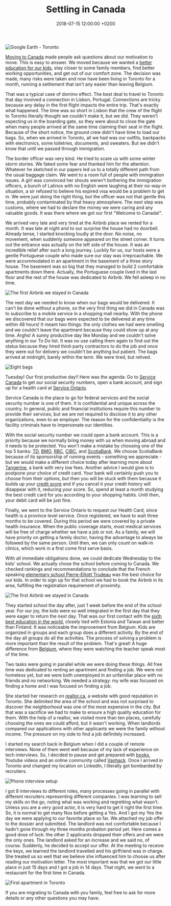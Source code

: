 ﻿---
layout: post
title:  "Settling in Canada"
date: 2018-07-15 12:00:00 +0200
categories: canada
---

![Google Earth - Toronto](/images/posts/canada-globe.jpg)

[Moving to Canada][2018-06-15] made people ask questions about our motivation to move. This is easy to answer. We moved because we wanted a [better education for our kids][pisa-2015], stay closer to some family members, find better working opportunities, and get out of our comfort zone. The decision was made, many risks were taken and now have been living in Toronto for a month, running a settlement that isn't any easier than leaving Belgium.

<!-- more -->

That was a typical case of domino effect. The best deal to travel to Toronto that day involved a connection in Lisbon, Portugal. Connections are tricky because any delay in the first flight impacts the entire trip. That's exactly what happened. The time was so short in Lisbon that the crew of the flight to Toronto literally thought we couldn't make it, but we did. They weren't expecting us in the boarding gate, so they were about to close the gate when many people arrived at the same time claiming their seat in the flight. Because of the short notice, the ground crew didn't have time to load our bags. So, when we arrived in Toronto, all we had was our outfits, backpacks with electronics, some toiletries, documents, and sweaters. But we didn't know that until we passed through immigration.

The border officer was very kind. He tried to scare us with some winter storm stories. We faked some fear and thanked him for the attention. Whatever he sketched in our papers led us to a totally different path from the usual baggage claim. We went to a room full of people with immigration issues. A girl was convinced her shouts weren't bothering the immigration officers, a bunch of Latinos with no English were laughing at their no-way-in situation, a sir refused to believe his expired visa would be a problem to get in. We were just doing the right thing, but the officer was not that gentle this time, probably contaminated by that heavy atmosphere. The next step was customs, where we had to declare the money we were caring and any valuable goods. It was there where we got our first "Welcome to Canada!".

We arrived very late and very tired at the Airbnb place we rented for a month. It was late at night and to our surprise the house had no doorbell. Already tense, I started knocking loudly at the door. No noise, no movement, when suddenly someone appeared on the street corner. It turns out the entrance was actually on the left side of the house. It was an incredible relief after such a long journey. Luckily for us, our hosts were a gentle Portuguese couple who made sure our stay was irreproachable. We were accommodated in an apartment in the basement of a three story house. The basement was so big that they managed to build 2 comfortable apartments down there. Actually, the Portuguese couple lived in the last floor and the rest of the house was dedicated to Airbnb. We fell asleep in no time.

![The first Airbnb we stayed in Canada](/images/posts/airbnb-canada.jpg)

The next day we needed to know when our bags would be delivered. It can't be done without a phone, so the very first thing we did in Canada was to subscribe to a mobile service in a shopping mall nearby. With the phone we discovered that our bags were expected to be delivered at any time within 48 hours! It meant two things: the only clothes we had were smelling and we couldn't leave the apartment because they could show up at any time. Arghs! A sunny productive day like Monday and we couldn't solve anything in our To Do list. It was no use calling them again to find out the status because they hired third-party contractors to do the job and once they were out for delivery we couldn't be anything but patient. The bags arrived at midnight, barely within the term. We were tired, but relived.

![Eight bags](/images/posts/canada-bags.jpg)

Tuesday! Our first productive day!! Here was the agenda: Go to [Service Canada][service-canada] to get our social security numbers, open a bank account, and sign up for a health card at [Service Ontario][service-ontario].

Service Canada is the place to go for federal services and the social security number is one of them. It is confidential and unique across the country. In general, public and financial institutions require this number to provide their services, but we are not required to disclose it to any other organizations, even to an employer. The reason for the confidentiality is the facility criminals have to impersonate our identities.

With the social security number we could open a bank account. This is a priority because we normally bring money with us when moving abroad and it needs to be protected. You won't make a mistake by choosing one of the top 5 banks: [TD], [BMO], [RBC], [CIBC], and [ScotiaBank]. We choose ScotiaBank because of its sponsorship of running events - something we appreciate - but we would make a different choice today after learning more about [Tangerine], a bank with very low fees. Another advice I would give is to postpone your choice of credit card. Your bank will certainly push you to choose from their options, but then you will be stuck with them because it builds up your [credit score][credit-score] and if you cancel it your credit history will disappear with it, reducing your score. So, spend at least a month studying the best credit card for you according to your shopping habits. Until then, your debit card will be just fine.

Finally, we went to the Service Ontario to request our Health Card, since health is a province level service. Once registered, we have to wait three months to be covered. During this period we were covered by a private health insurance. When the public coverage starts, most medical services will be free of charge whether we have a job or not. As a family, we will have priority on getting a family doctor, having the advantage to always be followed by the same person. Until then, we can only count on walk-in clinics, which work in a first come first serve basis.

With all immediate obligations done, we could dedicate Wednesday to the kids' school. We actually chose the school before coming to Canada. We checked rankings and recommendations to conclude that the French speaking [elementary school Pierre-Elliott Trudeau][pet] was the best choice for our kids. In order to sign up for that school we had to book the Airbnb in its area, fulfilling the registration requirement of proximity.

![The first Airbnb we stayed in Canada](/images/posts/ecole-pierre-elliott-trudeau.jpg)

They started school the day after, just 1 week before the end of the school year. For our joy, the kids were so well integrated in the first day that they were eager to return the next day. That was our first contact with the [sixth best education in the world][pisa-2015], closely tied with Estonia and Taiwan and better than Finland. It was noticeable the improvement from Belgium. Kids are organized in groups and each group does a different activity. By the end of the day all groups do all the activities. The process of solving a problem is more important than the result of the problem. That's great! A huge difference from [Belgium], where they were watching the teacher speak most of the time.

Two tasks were going in parallel while we were doing these things. All free time was dedicated to renting an apartment and finding a job. We were not homeless yet, but we were both unemployed in an unfamiliar place with no friends and no networking. We needed a strategy: my wife was focused on finding a home and I was focused on finding a job.

She started her research on [realtor.ca], a website with good reputation in Toronto. She delimited the area of the school and was not surprised to discover the neighborhood was one of the most expensive in the city. But that was a sacrifice we had to make to ensure a high quality education for them. With the help of a realtor, we visited more than ten places, carefully choosing the ones we could afford, but it wasn't working. When landlords compared our applications with other applicants we were the family without income. The pressure on my side to find a job definitely increased.

I started my search back in Belgium when I did a couple of remote interviews. None of them went well because of my lack of experience on tech interviews. So, I decided to pause and get prepared with [books], Youtube videos and an online community called [Vanhack]. Once I arrived in Toronto and changed my location on LinkedIn, I literally got bombarded by recruiters.

![Phone interview setup](/images/posts/phone-interview.jpg)

I got 8 interviews to different roles, many processes going in parallel with different recruiters representing different companies. I was learning to sell my skills on the go, noting what was working and regretting what wasn't. Unless you are a very good actor, it is very hard to get it right the first time. So, it is normal to get many Nos before getting a Yes. And I got my Yes the day we were applying to our favorite place so far. We attached my job offer to the dossier and submitted. The landlord was not comfortable because I hadn't gone through my three months probation period yet. Here comes a good dose of luck: the other 2 applicants dropped their offers and we were the only ones. The landlord asked for an increase and we said no, of course. Suddenly, he decided to accept our offer. At the meeting to receive the keys, we learned the landlord travelled and his girlfriend was in charge. She treated us so well that we believe she influenced him to choose us after reading our motivation letter. The most important was that we got our little place in just 15 days and I got a job in 14 days. That night, we went to a restaurant for the first time in Canada.

![First apartment in Toronto](/images/posts/first-apartment-canada.jpg)

If you are migrating to Canada with you family, feel free to ask for more details or any other questions you may have.

[2018-06-15]: http://www.hildeberto.com/2018/06/moving-canada.html
[Belgium]: /2018/06/moving-canada.html
[BMO]: https://www.bmo.ca
[books]: https://www.amazon.com/gp/product/0984782850/ref=as_li_qf_asin_il_tl?ie=UTF8&tag=htmfilho04-20&creative=9325&linkCode=as2&creativeASIN=0984782850&linkId=f077ff58fab9ea8544bba0da0acddd3e
[CIBC]: https://www.cibc.com
[credit-score]: https://en.wikipedia.org/wiki/Credit_score
[LinkedIn]: https://www.linkedin.com
[pet]: https://csviamonde.ca/nos-ecoles/trouver-une-ecole/fiche-ecole/ecole-elementaire-pierre-elliott-trudeau/
[pisa-2015]: http://gpseducation.oecd.org/CountryProfile?primaryCountry=CAN&treshold=10&topic=PI
[RBC]: https://www.rbc.com
[realtor.ca]: https://www.realtor.ca
[ScotiaBank]: https://www.scotiabank.com/ca/
[service-canada]: https://www.canada.ca/en/employment-social-development/corporate/portfolio/service-canada.html
[service-ontario]: https://www.ontario.ca/page/serviceontario
[Tangerine]: https://www.tangerine.ca/en
[TD]: https://www.td.ca
[Vanhack]: https://www.vanhack.com
